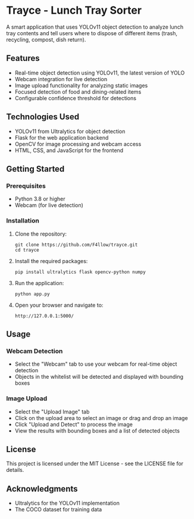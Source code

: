 # Trayce - Lunch Tray Sorter

A smart application that uses YOLOv11 object detection to analyze lunch tray contents and tell users where to dispose of different items (trash, recycling, compost, dish return).

## Features

- Real-time object detection using YOLOv11, the latest version of YOLO
- Webcam integration for live detection
- Image upload functionality for analyzing static images
- Focused detection of food and dining-related items
- Configurable confidence threshold for detections

## Technologies Used

- YOLOv11 from Ultralytics for object detection
- Flask for the web application backend
- OpenCV for image processing and webcam access
- HTML, CSS, and JavaScript for the frontend

## Getting Started

### Prerequisites

- Python 3.8 or higher
- Webcam (for live detection)

### Installation

1. Clone the repository:
   ```
   git clone https://github.com/F4llow/trayce.git
   cd trayce
   ```

2. Install the required packages:
   ```
   pip install ultralytics flask opencv-python numpy
   ```

3. Run the application:
   ```
   python app.py
   ```

4. Open your browser and navigate to:
   ```
   http://127.0.0.1:5000/
   ```

## Usage

### Webcam Detection
- Select the "Webcam" tab to use your webcam for real-time object detection
- Objects in the whitelist will be detected and displayed with bounding boxes

### Image Upload
- Select the "Upload Image" tab
- Click on the upload area to select an image or drag and drop an image
- Click "Upload and Detect" to process the image
- View the results with bounding boxes and a list of detected objects

## License

This project is licensed under the MIT License - see the LICENSE file for details.

## Acknowledgments

- Ultralytics for the YOLOv11 implementation
- The COCO dataset for training data
